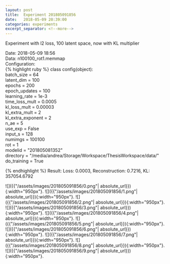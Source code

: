 ```yaml
---
layout: post
title:  Experiment 201805091856
date:   2018-05-09 20:39:00
categories: experiments
excerpt_separator: <!--more-->
---
```

Experiment with l2 loss, 100 latent space, now with KL multiplier
 <!--more-->
Date: 2018-05-09 18:56  
Data: n100100_rot1.memmap  
Configuration:   
{% highlight ruby %}
class config(object):  
    batch_size = 64  
    latent_dim = 100  
    epochs = 200  
    epoch_updates = 100  
    learning_rate = 1e-3   
    time_loss_mult = 0.0005   
    kl_loss_mult = 0.00003  
    kl_extra_mult = 2   
    kl_extra_exponent = 2  
    n_ae = 5  
    use_exp = False  
    input_s = 128  
    numimgs = 100100  
    rot = 1  
    modelid = "201805081352"  
    directory = "/media/andrea/Storage/Workspace/ThesisWorkspace/data/"  
    do_training = True  
  
{% endhighlight %}
Result: Loss: 0.0003, Reconstruction: 0.7216, KL: 357054.6792  

![]({{"/assets/images/201805091856/0.png"| absolute_url}}){:width="950px"}.
![]({{"/assets/images/201805091856/1.png"| absolute_url}}){:width="950px"}.
![]({{"/assets/images/201805091856/2.png"| absolute_url}}){:width="950px"}.
![]({{"/assets/images/201805091856/3.png"| absolute_url}}){:width="950px"}.
![]({{"/assets/images/201805091856/4.png"| absolute_url}}){:width="950px"}.
![]({{"/assets/images/201805091856/5.png"| absolute_url}}){:width="950px"}.
![]({{"/assets/images/201805091856/6.png"| absolute_url}}){:width="950px"}.
![]({{"/assets/images/201805091856/7.png"| absolute_url}}){:width="950px"}.
![]({{"/assets/images/201805091856/8.png"| absolute_url}}){:width="950px"}.
![]({{"/assets/images/201805091856/9.png"| absolute_url}}){:width="950px"}.
